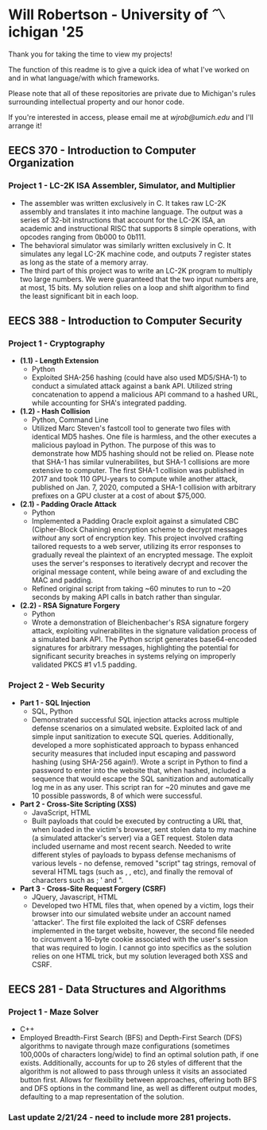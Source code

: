 
# Will Robertson - University of 〽️ichigan '25
Thank you for taking the time to view my projects!

The function of this readme is to give a quick idea of what I've worked on and in what language/with which frameworks.

Please note that all of these repositories are private due to Michigan's rules surrounding intellectual property and our honor code.

If you're interested in access, please email me at _wjrob@umich.edu_ and I'll arrange it!









## EECS 370 - Introduction to Computer Organization
### Project 1 - LC-2K ISA Assembler, Simulator, and Multiplier
- The assembler was written exclusively in C. It takes raw LC-2K assembly and translates it into machine language. The output was a series of 32-bit instructions that account for the LC-2K ISA, an academic and instructional RISC that supports 8 simple operations, with opcodes ranging from 0b000 to 0b111.
- The behavioral simulator was similarly written exclusively in C. It simulates any legal LC-2K machine code, and outputs 7 register states as long as the state of a memory array.
- The third part of this project was to write an LC-2K program to multiply two large numbers. We were guaranteed that the two input numbers are, at most, 15 bits. My solution relies on a loop and shift algorithm to find the least significant bit in each loop.

## EECS 388 - Introduction to Computer Security
### Project 1 - Cryptography
-  **(1.1) - Length Extension**
    - Python
    - Exploited SHA-256 hashing (could have also used MD5/SHA-1) to conduct a simulated attack against a bank API. Utilized string concatenation to append a malicious API command to a hashed URL, while accounting for SHA's integrated padding.
- **(1.2) - Hash Collision**
    - Python, Command Line
    - Utilized Marc Steven's fastcoll tool to generate two files with identical MD5 hashes. One file is harmless, and the other executes a malicious payload in Python. The purpose of this was to demonstrate how MD5 hashing should not be relied on. Please note that SHA-1 has similar vulnerabilites, but SHA-1 collisions are more extensive to computer. The first SHA-1 collision was published in 2017 and took 110 GPU-years to compute while another attack, published on Jan. 7, 2020, computed a SHA-1 collision with arbitrary prefixes on a GPU cluster at a cost of about $75,000.
- **(2.1) - Padding Oracle Attack**
    - Python
    - Implemented a Padding Oracle exploit against a simulated CBC (Cipher-Block Chaining) encryption scheme to decrypt messages _without_ any sort of encryption key. This project involved crafting tailored requests to a web server, utilizing its error responses to gradually reveal the plaintext of an encrypted message. The exploit uses the server's responses to iteratively decrypt and recover the original message content, while being aware of and excluding the MAC and padding. 
    - Refined original script from taking ~60 minutes to run to ~20 seconds by making API calls in batch rather than singular.
- **(2.2) - RSA Signature Forgery**
    - Python
    - Wrote a demonstration of Bleichenbacher's RSA signature forgery attack, exploiting vulnerabilites in the signature validation process of a simulated bank API. The Python script generates base64-encoded signatures for arbitrary messages, highlighting the potential for significant security breaches in systems relying on improperly validated PKCS #1 v1.5 padding.
### Project 2 - Web Security
- **Part 1 - SQL Injection**
    - SQL, Python
    - Demonstrated successful SQL injection attacks across multiple defense scenarios on a simulated website. Exploited lack of and simple input sanitization to execute SQL queries. Additionally, developed a more sophisticated approach to bypass enhanced security measures that included input escaping and password hashing (using SHA-256 again!). Wrote a script in Python to find a password to enter into the website that, when hashed, included a sequence that would escape the SQL sanitization and automatically log me in as any user. This script ran for ~20 minutes and gave me 10 possible passwords, 8 of which were successful. 
- **Part 2 - Cross-Site Scripting (XSS)**
    - JavaScript, HTML
    - Built payloads that could be executed by contructing a URL that, when loaded in the victim's browser, sent stolen data to my machine (a simulated attacker's server) via a GET request. Stolen data included username and most recent search. Needed to write different styles of payloads to bypass defense mechanisms of various levels - no defense, removed "script" tag strings, removal of several HTML tags (such as <img>, <body>, etc), and finally the removal of characters such as ; ' and ".
- **Part 3 - Cross-Site Request Forgery (CSRF)**
    - JQuery, Javascript, HTML
    - Developed two HTML files that, when opened by a victim, logs their browser into our simulated website under an account named 'attacker'. The first file exploited the lack of CSRF defenses implemented in the target website, however, the second file needed to circumvent a 16-byte cookie associated with the user's session that was required to login. I cannot go into specifics as the solution relies on one HTML trick, but my solution leveraged both XSS and CSRF.

## EECS 281 - Data Structures and Algorithms
### Project 1 - Maze Solver
- C++
- Employed Breadth-First Search (BFS) and Depth-First Search (DFS) algorithms to navigate through maze configurations (sometimes 100,000s of characters long/wide) to find an optimal solution path, if one exists. Additionally, accounts for up to 26 styles of different that the algorithm is not allowed to pass through unless it visits an associated button first. Allows for flexibility between approaches, offering both BFS and DFS options in the command line, as well as different output modes, defaulting to a map representation of the solution.
### Last update 2/21/24 - need to include more 281 projects.

